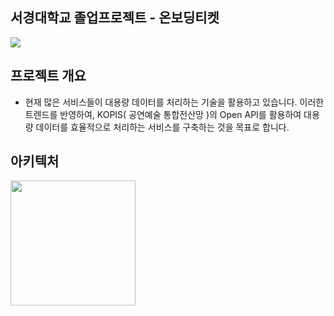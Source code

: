 ## 서경대학교 졸업프로젝트 - 온보딩티켓
<p align="left">
  <img src="https://github.com/SKUWooU/.github/assets/126756270/453866d6-8496-413a-87c5-4f90934f3e88">
</p>

## 프로젝트 개요
- 현재 많은 서비스들이 대용량 데이터를 처리하는 기술을 활용하고 있습니다. 이러한 트렌드를 반영하여, KOPIS( 공연예술 통합전산망 )의 Open API를 활용하여 대용량 데이터를 효율적으로 처리하는 서비스를 구축하는 것을 목표로 합니다. 

## 아키텍처
<p align="left">
  <img src="https://github.com/SKUWooU/.github/assets/126756270/721803e0-ae67-4ecd-9f4b-a7abc39ed05a" width="200" height="200">
</p>


<!--

**Here are some ideas to get you started:**

🙋‍♀️ A short introduction - what is your organization all about?
🌈 Contribution guidelines - how can the community get involved?
👩‍💻 Useful resources - where can the community find your docs? Is there anything else the community should know?
🍿 Fun facts - what does your team eat for breakfast?
🧙 Remember, you can do mighty things with the power of [Markdown](https://docs.github.com/github/writing-on-github/getting-started-with-writing-and-formatting-on-github/basic-writing-and-formatting-syntax)
-->
